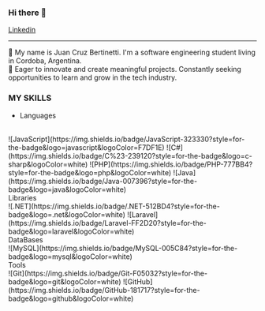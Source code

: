 ### Hi there 👋

[Linkedin](https://www.linkedin.com/in/juan-cruz-bertinetti-6372141ba/)

-----------------------------------------------------------------------------------------------------

🌱 My name is Juan Cruz Bertinetti. I'm a software engineering student living in Cordoba, Argentina.
<br>
🚀 Eager to innovate and create meaningful projects. Constantly seeking opportunities to learn and grow in the tech industry.

### MY SKILLS

  - Languages
  <br>
  ![JavaScript](https://img.shields.io/badge/JavaScript-323330?style=for-the-badge&logo=javascript&logoColor=F7DF1E)
  ![C#](https://img.shields.io/badge/C%23-239120?style=for-the-badge&logo=c-sharp&logoColor=white)
  ![PHP](https://img.shields.io/badge/PHP-777BB4?style=for-the-badge&logo=php&logoColor=white)
  ![Java](https://img.shields.io/badge/Java-007396?style=for-the-badge&logo=java&logoColor=white)
  <br>
  Libraries
  <br>
   ![.NET](https://img.shields.io/badge/.NET-512BD4?style=for-the-badge&logo=.net&logoColor=white)
   ![Laravel](https://img.shields.io/badge/Laravel-FF2D20?style=for-the-badge&logo=laravel&logoColor=white)
  <br>
  DataBases
  <br>
   ![MySQL](https://img.shields.io/badge/MySQL-005C84?style=for-the-badge&logo=mysql&logoColor=white)
  <br>
  Tools
  <br>
  ![Git](https://img.shields.io/badge/Git-F05032?style=for-the-badge&logo=git&logoColor=white)
  ![GitHub](https://img.shields.io/badge/GitHub-181717?style=for-the-badge&logo=github&logoColor=white)
  <br>
  
